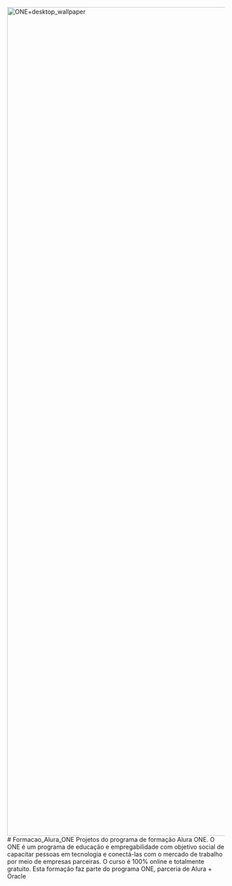 <img width="1920" alt="ONE+desktop_wallpaper" src="https://user-images.githubusercontent.com/83433694/231883006-5a70db1c-e719-43eb-a786-e5f4c65ffe6b.png">
# Formacao_Alura_ONE
Projetos do programa de formação Alura ONE.
O ONE é um programa de educação e empregabilidade com objetivo social de capacitar pessoas em tecnologia e conectá-las com o mercado de trabalho por meio de empresas parceiras.
O curso é 100% online e totalmente gratuito.
Esta formação faz parte do programa ONE, parceria de Alura + Oracle

